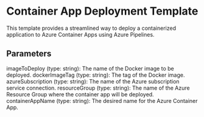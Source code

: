 # Container App Deployment Template

This template provides a streamlined way to deploy a containerized application to Azure Container Apps using Azure Pipelines.

## Parameters

imageToDeploy (type: string): The name of the Docker image to be deployed.
dockerImageTag (type: string): The tag of the Docker image.
azureSubscription (type: string): The name of the Azure subscription service connection.
resourceGroup (type: string): The name of the Azure Resource Group where the container app will be deployed.
containerAppName (type: string): The desired name for the Azure Container App.

